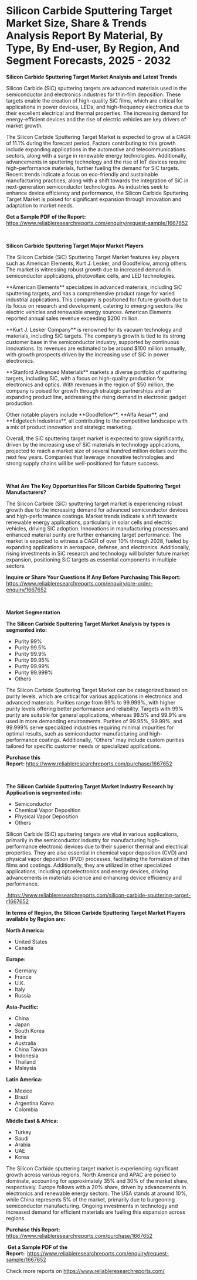 <p><h1>Silicon Carbide Sputtering Target Market Size, Share & Trends Analysis Report By Material, By Type, By End-user, By Region, And Segment Forecasts, 2025 - 2032</h1></p><p><strong>Silicon Carbide Sputtering Target Market Analysis and Latest Trends</strong></p>
<p><p>Silicon Carbide (SiC) sputtering targets are advanced materials used in the semiconductor and electronics industries for thin-film deposition. These targets enable the creation of high-quality SiC films, which are critical for applications in power devices, LEDs, and high-frequency electronics due to their excellent electrical and thermal properties. The increasing demand for energy-efficient devices and the rise of electric vehicles are key drivers of market growth.</p><p>The Silicon Carbide Sputtering Target Market is expected to grow at a CAGR of 11.1% during the forecast period. Factors contributing to this growth include expanding applications in the automotive and telecommunications sectors, along with a surge in renewable energy technologies. Additionally, advancements in sputtering technology and the rise of IoT devices require high-performance materials, further fueling the demand for SiC targets. Recent trends indicate a focus on eco-friendly and sustainable manufacturing practices, along with a shift towards the integration of SiC in next-generation semiconductor technologies. As industries seek to enhance device efficiency and performance, the Silicon Carbide Sputtering Target Market is poised for significant expansion through innovation and adaptation to market needs.</p></p>
<p><strong>Get a Sample PDF of the Report:&nbsp;</strong> <a href="https://www.reliableresearchreports.com/enquiry/request-sample/1667652?utm_campaign=3269&utm_medium=2&utm_source=Github&utm_content=ia&utm_term=07032025&utm_id=silicon-carbide-sputtering-target">https://www.reliableresearchreports.com/enquiry/request-sample/1667652</a></p>
<p>&nbsp;</p>
<p><strong>Silicon Carbide Sputtering Target Major Market Players</strong></p>
<p><p>The Silicon Carbide (SiC) Sputtering Target Market features key players such as American Elements, Kurt J. Lesker, and Goodfellow, among others. The market is witnessing robust growth due to increased demand in semiconductor applications, photovoltaic cells, and LED technologies.</p><p>**American Elements** specializes in advanced materials, including SiC sputtering targets, and has a comprehensive product range for varied industrial applications. This company is positioned for future growth due to its focus on research and development, catering to emerging sectors like electric vehicles and renewable energy sources. American Elements reported annual sales revenue exceeding $200 million.</p><p>**Kurt J. Lesker Company** is renowned for its vacuum technology and materials, including SiC targets. The company’s growth is tied to its strong customer base in the semiconductor industry, supported by continuous innovations. Its revenues are estimated to be around $100 million annually, with growth prospects driven by the increasing use of SiC in power electronics.</p><p>**Stanford Advanced Materials** markets a diverse portfolio of sputtering targets, including SiC, with a focus on high-quality production for electronics and optics. With revenues in the region of $50 million, the company is poised for growth through strategic partnerships and an expanding product line, addressing the rising demand in electronic gadget production.</p><p>Other notable players include **Goodfellow**, **Alfa Aesar**, and **Edgetech Industries**, all contributing to the competitive landscape with a mix of product innovation and strategic marketing.</p><p>Overall, the SiC sputtering target market is expected to grow significantly, driven by the increasing use of SiC materials in technology applications, projected to reach a market size of several hundred million dollars over the next few years. Companies that leverage innovative technologies and strong supply chains will be well-positioned for future success.</p></p>
<p>&nbsp;</p>
<p><strong>What Are The Key Opportunities For Silicon Carbide Sputtering Target Manufacturers?</strong></p>
<p><p>The Silicon Carbide (SiC) sputtering target market is experiencing robust growth due to the increasing demand for advanced semiconductor devices and high-performance coatings. Market trends indicate a shift towards renewable energy applications, particularly in solar cells and electric vehicles, driving SiC adoption. Innovations in manufacturing processes and enhanced material purity are further enhancing target performance. The market is expected to witness a CAGR of over 10% through 2028, fueled by expanding applications in aerospace, defense, and electronics. Additionally, rising investments in SiC research and technology will bolster future market expansion, positioning SiC targets as essential components in multiple sectors.</p></p>
<p><strong>Inquire or Share Your Questions If Any Before Purchasing This Report:</strong> <a href="https://www.reliableresearchreports.com/enquiry/pre-order-enquiry/1667652?utm_campaign=3269&utm_medium=2&utm_source=Github&utm_content=ia&utm_term=07032025&utm_id=silicon-carbide-sputtering-target">https://www.reliableresearchreports.com/enquiry/pre-order-enquiry/1667652</a></p>
<p>&nbsp;</p>
<p><strong>Market Segmentation</strong></p>
<p><strong>The Silicon Carbide Sputtering Target Market Analysis by types is segmented into:</strong></p>
<p><ul><li>Purity 99%</li><li>Purity 99.5%</li><li>Purity 99.9%</li><li>Purity 99.95%</li><li>Purity 99.99%</li><li>Purity 99.999%</li><li>Others</li></ul></p>
<p><p>The Silicon Carbide Sputtering Target Market can be categorized based on purity levels, which are critical for various applications in electronics and advanced materials. Purities range from 99% to 99.999%, with higher purity levels offering better performance and reliability. Targets with 99% purity are suitable for general applications, whereas 99.5% and 99.9% are used in more demanding environments. Purities of 99.95%, 99.99%, and 99.999% serve specialized industries requiring minimal impurities for optimal results, such as semiconductor manufacturing and high-performance coatings. Additionally, "Others" may include custom purities tailored for specific customer needs or specialized applications.</p></p>
<p><strong>Purchase this Report:&nbsp;</strong><a href="https://www.reliableresearchreports.com/purchase/1667652?utm_campaign=3269&utm_medium=2&utm_source=Github&utm_content=ia&utm_term=07032025&utm_id=silicon-carbide-sputtering-target">https://www.reliableresearchreports.com/purchase/1667652</a></p>
<p>&nbsp;</p>
<p><strong>The Silicon Carbide Sputtering Target Market Industry Research by Application is segmented into:</strong></p>
<p><ul><li>Semiconductor</li><li>Chemical Vapor Deposition</li><li>Physical Vapor Deposition</li><li>Others</li></ul></p>
<p><p>Silicon Carbide (SiC) sputtering targets are vital in various applications, primarily in the semiconductor industry for manufacturing high-performance electronic devices due to their superior thermal and electrical properties. They are also essential in chemical vapor deposition (CVD) and physical vapor deposition (PVD) processes, facilitating the formation of thin films and coatings. Additionally, they are utilized in other specialized applications, including optoelectronics and energy devices, driving advancements in materials science and enhancing device efficiency and performance.</p></p>
<p><a href="https://www.reliableresearchreports.com/silicon-carbide-sputtering-target-r1667652?utm_campaign=3269&utm_medium=2&utm_source=Github&utm_content=ia&utm_term=07032025&utm_id=silicon-carbide-sputtering-target">&nbsp;https://www.reliableresearchreports.com/silicon-carbide-sputtering-target-r1667652</a></p>
<p><strong>In terms of Region, the Silicon Carbide Sputtering Target Market Players available by Region are:</strong></p>
<p>
    <p> <strong> North America: </strong>
        <ul>
            <li>United States</li>
            <li>Canada</li>
        </ul>
        </p> 
    <p> <strong> Europe: </strong>
        <ul>
            <li>Germany</li>
            <li>France</li>
            <li>U.K.</li>
            <li>Italy</li>
            <li>Russia</li>
        </ul>
        </p> 
    <p> <strong> Asia-Pacific: </strong>
        <ul>
            <li>China</li>
            <li>Japan</li>
            <li>South Korea</li>
            <li>India</li>
            <li>Australia</li>
            <li>China Taiwan</li>
            <li>Indonesia</li>
            <li>Thailand</li>
            <li>Malaysia</li>
        </ul>
        </p> 
    <p> <strong> Latin America: </strong>
        <ul>
            <li>Mexico</li>
            <li>Brazil</li>
            <li>Argentina Korea</li>
            <li>Colombia</li>
        </ul>
        </p> 
    <p> <strong> Middle East & Africa: </strong>
        <ul>
            <li>Turkey</li>
            <li>Saudi</li>
            <li>Arabia</li>
            <li>UAE</li>
            <li>Korea</li>
        </ul>
    </p>
    </p>
<p><p>The Silicon Carbide sputtering target market is experiencing significant growth across various regions. North America and APAC are poised to dominate, accounting for approximately 35% and 30% of the market share, respectively. Europe follows with a 20% share, driven by advancements in electronics and renewable energy sectors. The USA stands at around 10%, while China represents 5% of the market, primarily due to burgeoning semiconductor manufacturing. Ongoing investments in technology and increased demand for efficient materials are fueling this expansion across regions.</p></p>
<p><strong>Purchase this Report: </strong><a href="https://www.reliableresearchreports.com/purchase/1667652?utm_campaign=3269&utm_medium=2&utm_source=Github&utm_content=ia&utm_term=07032025&utm_id=silicon-carbide-sputtering-target">https://www.reliableresearchreports.com/purchase/1667652</a></p>
<p>&nbsp;<strong>Get a Sample PDF of the Report:&nbsp;&nbsp;</strong><a href="https://www.reliableresearchreports.com/enquiry/request-sample/1667652?utm_campaign=3269&utm_medium=2&utm_source=Github&utm_content=ia&utm_term=07032025&utm_id=silicon-carbide-sputtering-target">https://www.reliableresearchreports.com/enquiry/request-sample/1667652</a></p>
<p><strong></strong></p>
<p>Check more reports on <a href="https://www.reliableresearchreports.com/?utm_campaign=3269&utm_medium=2&utm_source=Github&utm_content=ia&utm_term=07032025&utm_id=silicon-carbide-sputtering-target">https://www.reliableresearchreports.com/</a></p>